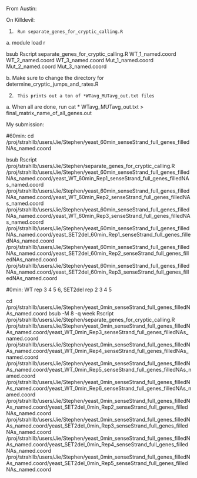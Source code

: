 From Austin:

On Killdevil:
1)      Run separate_genes_for_cryptic_calling.R

a.       module load r

  bsub Rscript separate_genes_for_cryptic_calling.R WT_1_named.coord WT_2_named.coord WT_3_named.coord Mut_1_named.coord Mut_2_named.coord Mut_3_named.coord

b.       Make sure to change the directory for determine_cryptic_jumps_and_rates.R

2)      This prints out a ton of *WTavg_MUTavg_out.txt files

a.       When all are done, run cat * WTavg_MUTavg_out.txt > final_matrix_name_of_all_genes.out

My submission:

#60min:
cd /proj/strahllb/users/Jie/Stephen/yeast_60min_senseStrand_full_genes_filledNAs_named.coord

bsub Rscript /proj/strahllb/users/Jie/Stephen/separate_genes_for_cryptic_calling.R /proj/strahllb/users/Jie/Stephen/yeast_60min_senseStrand_full_genes_filledNAs_named.coord/yeast_WT_60min_Rep1_senseStrand_full_genes_filledNAs_named.coord /proj/strahllb/users/Jie/Stephen/yeast_60min_senseStrand_full_genes_filledNAs_named.coord/yeast_WT_60min_Rep2_senseStrand_full_genes_filledNAs_named.coord /proj/strahllb/users/Jie/Stephen/yeast_60min_senseStrand_full_genes_filledNAs_named.coord/yeast_WT_60min_Rep3_senseStrand_full_genes_filledNAs_named.coord /proj/strahllb/users/Jie/Stephen/yeast_60min_senseStrand_full_genes_filledNAs_named.coord/yeast_SET2del_60min_Rep1_senseStrand_full_genes_filledNAs_named.coord /proj/strahllb/users/Jie/Stephen/yeast_60min_senseStrand_full_genes_filledNAs_named.coord/yeast_SET2del_60min_Rep2_senseStrand_full_genes_filledNAs_named.coord /proj/strahllb/users/Jie/Stephen/yeast_60min_senseStrand_full_genes_filledNAs_named.coord/yeast_SET2del_60min_Rep3_senseStrand_full_genes_filledNAs_named.coord


#0min: WT rep 3 4 5 6, SET2del rep 2 3 4 5

cd /proj/strahllb/users/Jie/Stephen/yeast_0min_senseStrand_full_genes_filledNAs_named.coord
bsub -M 8 -q week Rscript /proj/strahllb/users/Jie/Stephen/separate_genes_for_cryptic_calling.R  /proj/strahllb/users/Jie/Stephen/yeast_0min_senseStrand_full_genes_filledNAs_named.coord/yeast_WT_0min_Rep3_senseStrand_full_genes_filledNAs_named.coord  /proj/strahllb/users/Jie/Stephen/yeast_0min_senseStrand_full_genes_filledNAs_named.coord/yeast_WT_0min_Rep4_senseStrand_full_genes_filledNAs_named.coord  /proj/strahllb/users/Jie/Stephen/yeast_0min_senseStrand_full_genes_filledNAs_named.coord/yeast_WT_0min_Rep5_senseStrand_full_genes_filledNAs_named.coord  /proj/strahllb/users/Jie/Stephen/yeast_0min_senseStrand_full_genes_filledNAs_named.coord/yeast_WT_0min_Rep6_senseStrand_full_genes_filledNAs_named.coord  /proj/strahllb/users/Jie/Stephen/yeast_0min_senseStrand_full_genes_filledNAs_named.coord/yeast_SET2del_0min_Rep2_senseStrand_full_genes_filledNAs_named.coord  /proj/strahllb/users/Jie/Stephen/yeast_0min_senseStrand_full_genes_filledNAs_named.coord/yeast_SET2del_0min_Rep3_senseStrand_full_genes_filledNAs_named.coord  /proj/strahllb/users/Jie/Stephen/yeast_0min_senseStrand_full_genes_filledNAs_named.coord/yeast_SET2del_0min_Rep4_senseStrand_full_genes_filledNAs_named.coord /proj/strahllb/users/Jie/Stephen/yeast_0min_senseStrand_full_genes_filledNAs_named.coord/yeast_SET2del_0min_Rep5_senseStrand_full_genes_filledNAs_named.coord 

